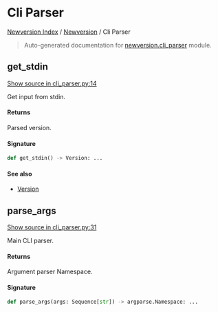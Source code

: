 # Cli Parser

[Newversion Index](../README.md#newversion-index) /
[Newversion](./index.md#newversion) /
Cli Parser

> Auto-generated documentation for [newversion.cli_parser](https://github.com/vemel/newversion/blob/main/newversion/cli_parser.py) module.

## get_stdin

[Show source in cli_parser.py:14](https://github.com/vemel/newversion/blob/main/newversion/cli_parser.py#L14)

Get input from stdin.

#### Returns

Parsed version.

#### Signature

```python
def get_stdin() -> Version: ...
```

#### See also

- [Version](./version.md#version)



## parse_args

[Show source in cli_parser.py:31](https://github.com/vemel/newversion/blob/main/newversion/cli_parser.py#L31)

Main CLI parser.

#### Returns

Argument parser Namespace.

#### Signature

```python
def parse_args(args: Sequence[str]) -> argparse.Namespace: ...
```
